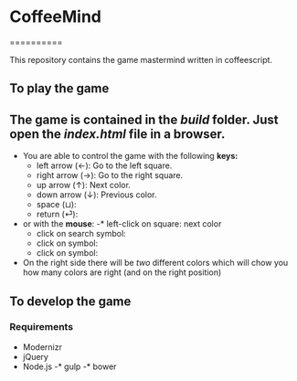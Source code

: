 # CoffeeMind
==========

This repository contains the game mastermind written in coffeescript.

## To play the game
The game is contained in the *build* folder. Just open the *index.html* file in a browser.
---
- You are able to control the game with the following **keys:**
  - left arrow (&#8592;): Go to the left square.
  - right arrow (&#8594;): Go to the right square.
  - up arrow (&#8593;): Next color.
  - down arrow (&#8595;): Previous color.
  - space (&#x02294;):
  - return (&#9166;): 
- or with the **mouse**:
  -* left-click on square: next color
  - click on search symbol:
  - click on symbol:
  - click on symbol:
- On the right side there will be *two* different colors which will chow you how many colors are right (and on the right position)

## To develop the game
### Requirements
- Modernizr
- jQuery
- Node.js
-* gulp
-* bower


